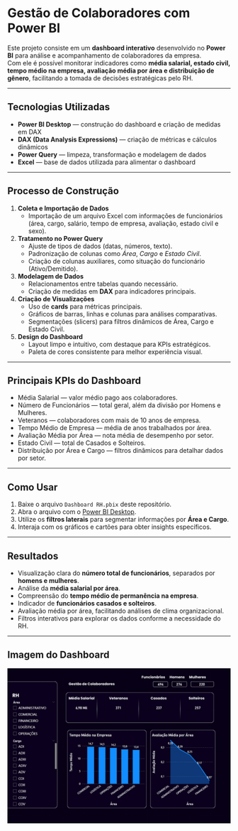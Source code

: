 # Gestão de Colaboradores com Power BI

Este projeto consiste em um **dashboard interativo** desenvolvido no **Power BI** para análise e acompanhamento de colaboradores da empresa.  
Com ele é possível monitorar indicadores como **média salarial, estado civil, tempo médio na empresa, avaliação média por área e distribuição de gênero**, facilitando a tomada de decisões estratégicas pelo RH.

---
## Tecnologias Utilizadas
- **Power BI Desktop** — construção do dashboard e criação de medidas em DAX  
- **DAX (Data Analysis Expressions)** — criação de métricas e cálculos dinâmicos  
- **Power Query** — limpeza, transformação e modelagem de dados  
- **Excel** — base de dados utilizada para alimentar o dashboard  

---
## Processo de Construção
1. **Coleta e Importação de Dados**  
   - Importação de um arquivo Excel com informações de funcionários (área, cargo, salário, tempo de empresa, avaliação, estado civil e sexo).  
2. **Tratamento no Power Query**  
   - Ajuste de tipos de dados (datas, números, texto).  
   - Padronização de colunas como *Área*, *Cargo* e *Estado Civil*.  
   - Criação de colunas auxiliares, como situação do funcionário (Ativo/Demitido).  
3. **Modelagem de Dados**  
   - Relacionamentos entre tabelas quando necessário.  
   - Criação de medidas em **DAX** para indicadores principais.  
4. **Criação de Visualizações**  
   - Uso de **cards** para métricas principais.  
   - Gráficos de barras, linhas e colunas para análises comparativas.  
   - Segmentações (slicers) para filtros dinâmicos de Área, Cargo e Estado Civil.  
5. **Design do Dashboard**  
   - Layout limpo e intuitivo, com destaque para KPIs estratégicos.  
   - Paleta de cores consistente para melhor experiência visual.

---
## Principais KPIs do Dashboard
- Média Salarial — valor médio pago aos colaboradores.
- Número de Funcionários — total geral, além da divisão por Homens e Mulheres.
- Veteranos — colaboradores com mais de 10 anos de empresa.
- Tempo Médio de Empresa — média de anos trabalhados por área.
- Avaliação Média por Área — nota média de desempenho por setor.
- Estado Civil — total de Casados e Solteiros.
- Distribuição por Área e Cargo — filtros dinâmicos para detalhar dados por setor.

---
## Como Usar
1. Baixe o arquivo `Dashboard RH.pbix` deste repositório.  
2. Abra o arquivo com o [Power BI Desktop](https://powerbi.microsoft.com/desktop/).  
3. Utilize os **filtros laterais** para segmentar informações por **Área e Cargo**.  
4. Interaja com os gráficos e cartões para obter insights específicos. 

---
## Resultados
-  Visualização clara do **número total de funcionários**, separados por **homens e mulheres**.  
-  Análise da **média salarial por área**.  
-  Compreensão do **tempo médio de permanência na empresa**.  
-  Indicador de **funcionários casados e solteiros**.  
-  Avaliação média por área, facilitando análises de clima organizacional.  
-  Filtros interativos para explorar os dados conforme a necessidade do RH.
  
---
##  Imagem do Dashboard

![Dashboard](./imagens/dashboard_funcionarios.png)
